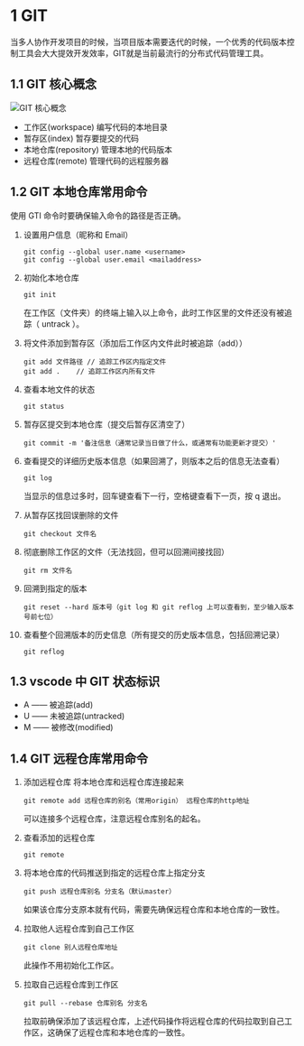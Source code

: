 # 1 GIT

当多人协作开发项目的时候，当项目版本需要迭代的时候，一个优秀的代码版本控制工具会大大提效开发效率，GIT就是当前最流行的分布式代码管理工具。

## 1.1 GIT 核心概念

![GIT 核心概念](https://s1.ax1x.com/2023/04/21/p9AbFj1.png)



- 工作区(workspace) 编写代码的本地目录
- 暂存区(index) 暂存要提交的代码
- 本地仓库(repository) 管理本地的代码版本
- 远程仓库(remote) 管理代码的远程服务器



## 1.2 GIT 本地仓库常用命令

使用 GTI 命令时要确保输入命令的路径是否正确。

1. 设置用户信息（昵称和 Email）

   ```
   git config --global user.name <username>
   git config --global user.email <mailaddress>
   ```

2. 初始化本地仓库

   ```
   git init
   ```

   在工作区（文件夹）的终端上输入以上命令，此时工作区里的文件还没有被追踪（ untrack ）。

3. 将文件添加到暂存区（添加后工作区内文件此时被追踪（add））

   ```
   git add 文件路径	// 追踪工作区内指定文件
   git add .	// 追踪工作区内所有文件
   ```

4. 查看本地文件的状态

   ```
   git status
   ```

5. 暂存区提交到本地仓库（提交后暂存区清空了）

   ```
   git commit -m '备注信息（通常记录当日做了什么，或通常有功能更新才提交）'
   ```

6. 查看提交的详细历史版本信息（如果回溯了，则版本之后的信息无法查看）

   ```
   git log
   ```

   当显示的信息过多时，回车键查看下一行，空格键查看下一页，按 q 退出。

7. 从暂存区找回误删除的文件

   ```
   git checkout 文件名
   ```

8. 彻底删除工作区的文件（无法找回，但可以回溯间接找回）

   ```
   git rm 文件名
   ```

9. 回溯到指定的版本

   ```
   git reset --hard 版本号（git log 和 git reflog 上可以查看到，至少输入版本号前七位）
   ```

10. 查看整个回溯版本的历史信息（所有提交的历史版本信息，包括回溯记录）

    ```
    git reflog
    ```

## 1.3 vscode 中 GIT 状态标识

- A —— 被追踪(add)
- U —— 未被追踪(untracked)
- M —— 被修改(modified)

## 1.4 GIT 远程仓库常用命令

1. 添加远程仓库 将本地仓库和远程仓库连接起来

   ```
   git remote add 远程仓库的别名（常用origin） 远程仓库的http地址
   ```

   可以连接多个远程仓库，注意远程仓库别名的起名。

2. 查看添加的远程仓库

   ```
   git remote
   ```

3. 将本地仓库的代码推送到指定的远程仓库上指定分支

   ```
   git push 远程仓库别名 分支名（默认master）
   ```

   如果该仓库分支原本就有代码，需要先确保远程仓库和本地仓库的一致性。

4. 拉取他人远程仓库到自己工作区

   ```
   git clone 别人远程仓库地址
   ```

   此操作不用初始化工作区。

5. 拉取自己远程仓库到工作区

   ```
   git pull --rebase 仓库别名 分支名
   ```

   拉取前确保添加了该远程仓库，上述代码操作将远程仓库的代码拉取到自己工作区，这确保了远程仓库和本地仓库的一致性。